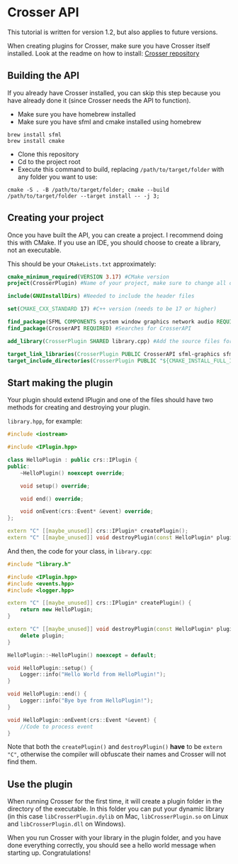 # Crosser API
This tutorial is written for version 1.2, but also applies to future versions.

When creating plugins for Crosser, make sure you have Crosser itself installed. Look at the readme on how to install:
[Crosser repository](https://github.com/Bloepiloepi/Crosser)

## Building the API
If you already have Crosser installed, you can skip this step because you have already done it (since Crosser needs the API to function).

- Make sure you have homebrew installed
- Make sure you have sfml and cmake installed using homebrew
```shell
brew install sfml
brew install cmake
```
- Clone this repository
- Cd to the project root
- Execute this command to build, replacing ```/path/to/target/folder``` with any folder you want to use:
```shell
cmake -S . -B /path/to/target/folder; cmake --build /path/to/target/folder --target install -- -j 3;
```

## Creating your project
Once you have built the API, you can create a project. I recommend doing this with CMake. If you use an IDE, you should choose to create a library, not an executable.

This should be your ```CMakeLists.txt``` approximately:
```cmake
cmake_minimum_required(VERSION 3.17) #CMake version
project(CrosserPlugin) #Name of your project, make sure to change all of them in this file if you rename it

include(GNUInstallDirs) #Needed to include the header files

set(CMAKE_CXX_STANDARD 17) #C++ version (needs to be 17 or higher)

find_package(SFML COMPONENTS system window graphics network audio REQUIRED) #Searches for SFML
find_package(CrosserAPI REQUIRED) #Searches for CrosserAPI

add_library(CrosserPlugin SHARED library.cpp) #Add the source files for your plugin, make sure to add new files after "library.cpp"

target_link_libraries(CrosserPlugin PUBLIC CrosserAPI sfml-graphics sfml-window sfml-system) #Link CrosserAPI and SFML to your plugin
target_include_directories(CrosserPlugin PUBLIC "${CMAKE_INSTALL_FULL_INCLUDEDIR}/CrosserAPI") #Include CrosserAPI headers
```

## Start making the plugin
Your plugin should extend IPlugin and one of the files should have two methods for creating and destroying your plugin.

```library.hpp```, for example:
```c++
#include <iostream>

#include <IPlugin.hpp>

class HelloPlugin : public crs::IPlugin {
public:
	~HelloPlugin() noexcept override;

	void setup() override;

	void end() override;

	void onEvent(crs::Event* &event) override;
};

extern "C" [[maybe_unused]] crs::IPlugin* createPlugin();
extern "C" [[maybe_unused]] void destroyPlugin(const HelloPlugin* plugin);
```

And then, the code for your class, in ```library.cpp```:
```c++
#include "library.h"

#include <IPlugin.hpp>
#include <events.hpp>
#include <logger.hpp>

extern "C" [[maybe_unused]] crs::IPlugin* createPlugin() {
	return new HelloPlugin;
}

extern "C" [[maybe_unused]] void destroyPlugin(const HelloPlugin* plugin) {
	delete plugin;
}

HelloPlugin::~HelloPlugin() noexcept = default;

void HelloPlugin::setup() {
	Logger::info("Hello World from HelloPlugin!");
}

void HelloPlugin::end() {
	Logger::info("Bye bye from HelloPlugin!");
}

void HelloPlugin::onEvent(crs::Event *&event) {
	//Code to process event
}
```

Note that both the ```createPlugin()``` and ```destroyPlugin()``` **have** to be ```extern "C"```, otherwise the compiler will obfuscate their names and Crosser will not find them.

## Use the plugin
When running Crosser for the first time, it will create a plugin folder in the directory of the executable. In this folder you can put your dynamic library (in this case ```libCrosserPlugin.dylib``` on Mac, ```libCrosserPlugin.so``` on Linux and ```libCrosserPlugin.dll``` on Windows).

When you run Crosser with your library in the plugin folder, and you have done everything correctly, you should see a hello world message when starting up. Congratulations!